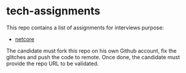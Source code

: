 # tech-assignments

This repo contains a list of assignments for interviews purpose:

- [netcore](netcore/README.md#netcore-assignment)

The candidate must fork this repo on his own Github account, fix the glitches and push the code to remote.
Once done, the candidate must provide the repo URL to be validated.
